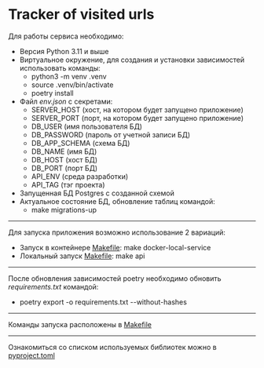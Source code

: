 # Tracker of visited urls

Для работы сервиса необходимо:
* Версия Python 3.11 и выше
* Виртуальное окружение, для создания и установки зависимостей использовать команды:
    - python3 -m venv .venv
    - source .venv/bin/activate
    - poetry install
* Файл *env.json* с секретами:
    - SERVER_HOST (хост, на котором будет запущено приложение)
    - SERVER_PORT (порт, на котором будет запущено приложение)
    - DB_USER (имя пользователя БД)
    - DB_PASSWORD (пароль от учетной записи БД)
    - DB_APP_SCHEMA (схема БД)
    - DB_NAME (имя БД)
    - DB_HOST (хост БД)
    - DB_PORT (порт БД)
    - API_ENV (среда разработки)
    - API_TAG (тэг проекта)
* Запущенная БД Postgres с созданной схемой
* Актуальное состояние БД, обновление таблиц командой:
    - make migrations-up

---
Для запуска приложения возможно использование 2 вариаций:
* Запуск в контейнере [Makefile](Makefile): make docker-local-service
* Локальный запуск [Makefile](Makefile): make api

--- 
После обновления зависимостей poetry необходимо обновить *requirements.txt* командой:
* poetry export -o requirements.txt --without-hashes 

---
Команды запуска расположены в [Makefile](Makefile)

---
Ознакомиться со списком используемых библиотек можно в [pyproject.toml](pyproject.toml)